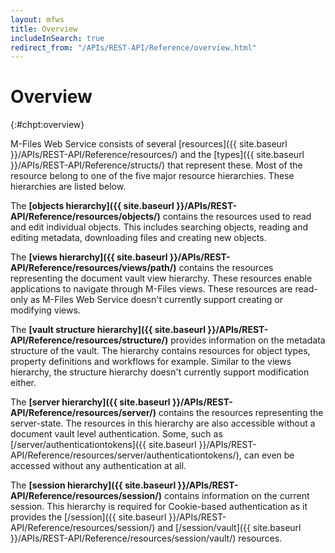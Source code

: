 ```yaml
---
layout: mfws
title: Overview
includeInSearch: true
redirect_from: "/APIs/REST-API/Reference/overview.html"
---
```


# Overview
{:#chpt:overview}

M-Files Web Service consists of several [resources]({{ site.baseurl }}/APIs/REST-API/Reference/resources/) and the [types]({{ site.baseurl }}/APIs/REST-API/Reference/structs/) that represent these. Most of the resource belong to one of the five major resource hierarchies. These hierarchies are listed below.

The **[objects hierarchy]({{ site.baseurl }}/APIs/REST-API/Reference/resources/objects/)** contains the resources used to read and edit individual objects. This includes searching objects, reading and editing metadata, downloading files and creating new objects. 

The **[views hierarchy]({{ site.baseurl }}/APIs/REST-API/Reference/resources/views/path/)** contains the resources representing the document vault view hierarchy. These resources enable applications to navigate through M-Files views. These resources are read-only as M-Files Web Service doesn't currently support creating or modifying views.

The **[vault structure hierarchy]({{ site.baseurl }}/APIs/REST-API/Reference/resources/structure/)** provides information on the metadata structure of the vault. The hierarchy contains resources for object types, property definitions and workflows for example. Similar to the views hierarchy, the structure hierarchy doesn't currently support modification either.

The **[server hierarchy]({{ site.baseurl }}/APIs/REST-API/Reference/resources/server/)** contains the resources representing the server-state. The resources in this hierarchy are also accessible without a document vault level authentication. Some, such as [/server/authenticationtokens]({{ site.baseurl }}/APIs/REST-API/Reference/resources/server/authenticationtokens/), can even be accessed without any authentication at all.

The **[session hierarchy]({{ site.baseurl }}/APIs/REST-API/Reference/resources/session/)** contains information on the current session. This hierarchy is required for Cookie-based authentication as it provides the [/session]({{ site.baseurl }}/APIs/REST-API/Reference/resources/session/) and [/session/vault]({{ site.baseurl }}/APIs/REST-API/Reference/resources/session/vault/) resources.


